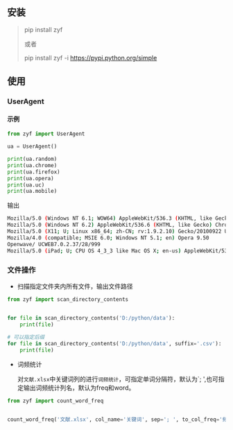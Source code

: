 ## 安装

> pip install zyf
>
> 或者
>
> pip install zyf -i https://pypi.python.org/simple

## 使用

### UserAgent

#### 示例

```python
from zyf import UserAgent

ua = UserAgent()

print(ua.random)
print(ua.chrome)
print(ua.firefox)
print(ua.opera)
print(ua.uc)
print(ua.mobile)
```

输出

```bash
Mozilla/5.0 (Windows NT 6.1; WOW64) AppleWebKit/536.3 (KHTML, like Gecko) Chrome/19.0.1061.1 Safari/536.3
Mozilla/5.0 (Windows NT 6.2) AppleWebKit/536.6 (KHTML, like Gecko) Chrome/20.0.1090.0 Safari/536.6
Mozilla/5.0 (X11; U; Linux x86_64; zh-CN; rv:1.9.2.10) Gecko/20100922 Ubuntu/10.10 (maverick) Firefox/3.6.10
Mozilla/4.0 (compatible; MSIE 6.0; Windows NT 5.1; en) Opera 9.50
Openwave/ UCWEB7.0.2.37/28/999
Mozilla/5.0 (iPad; U; CPU OS 4_3_3 like Mac OS X; en-us) AppleWebKit/533.17.9 (KHTML, like Gecko) Version/5.0.2 Mobile/8J2 Safari/6533.18.5
```

### 文件操作

- 扫描指定文件夹内所有文件，输出文件路径

```python
from zyf import scan_directory_contents


for file in scan_directory_contents('D:/python/data'):
    print(file)
    
# 可以指定后缀
for file in scan_directory_contents('D:/python/data', suffix='.csv'):
    print(file)
```

- 词频统计

  对`文献.xlsx`中关键词列的进行`词频统计`，可指定单词分隔符，默认为`; ',也可指定输出词频统计列名，默认为freq和word。

```python
from zyf import count_word_freq


count_word_freq('文献.xlsx', col_name='关键词', sep='; ', to_col_freq='频数', to_col_word='单词', to_file='文献_关键词_统计.xlsx')
```



